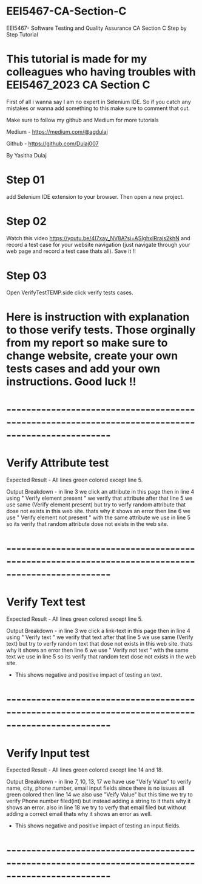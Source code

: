 # EEI5467-CA-Section-C
EEI5467- Software Testing and Quality Assurance CA Section C Step by Step Tutorial 
# This tutorial is made for my colleagues who having troubles with EEI5467_2023 CA Section C 
First of all i wanna say I am no expert in Selenium IDE. So if you catch any mistakes or wanna add something to this make sure to comment that out.

Make sure to follow my github and Medium for more tutorials

Medium - https://medium.com/@agdulaj

Github - https://github.com/Dulaj007

By Yasitha Dulaj

# Step 01 
add Selenium IDE extension to your browser. Then open a new project.
# Step 02 
Watch this video https://youtu.be/4I7xay_NV8A?si=ASIghxIRrajs2khN and record a test case for your website navigation (just navigate through your web page and record a test case thats all). Save it !!
# Step 03 
Open VerifyTestTEMP.side click verify tests cases.

# Here is instruction with explanation to those verify tests. Those orginally from my report so make sure to change website, create your own tests cases and add your own instructions. Good luck !!
# -------------------------------------------------------------------------------------------------
# Verify Attribute test 
Expected Result - All lines green colored except line 5. 

Output Breakdown - in line 3 we click an attribute in this page then in line 4 using " Verify element present " we verify that attribute after that line 5 we use same (Verify element present) but try to verfy random attribute that dose not exists in this web site. thats why it shows an error then line 6 we use " Verify element not present " with the same attribute we use in line 5 so its verify that random attribute dose not exists in the web site.
# -------------------------------------------------------------------------------------------------
# Verify Text test 
Expected Result - All lines green colored except line 5. 

Output Breakdown - in line 3 we click a link-text in this page then in line 4 using " Verify text " we verify that text after that line 5 we use same (Verify text) but try to verfy random text that dose not exists in this web site. thats why it shows an error then line 6 we use " Verify not text " with the same text we use in line 5 so its verify that random text dose not exists in the web site.
- This shows negative and positive impact of testing an text.
# -------------------------------------------------------------------------------------------------
# Verify Input test 
Expected Result - All lines green colored except line 14 and 18. 

Output Breakdown - in line 7, 10, 13, 17 we have use "Veify Value" to verify name, city, phone number, email input fields since there is no issues all green colored then line 14 we also use "Veify Value" but this time we try to verify Phone number filed(int) but instead adding a string to it thats why it shows an error. also in line 18 we try to verfy that email filed but without adding a correct email thats why it shows an error as well.
- This shows negative and positive impact of testing an input fields.
# -------------------------------------------------------------------------------------------------
